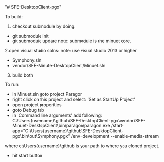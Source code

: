 "# SFE-DesktopClient-pgx" 

To build:
1. checkout submodule by doing:
- git submodule init
- git submodule update
note: submodule is the minuet core.

2.open visual studio solns:
note: use visual studio 2013 or higher
- Symphony.sln
- vendor/SFE-Minute-DesktopClient/Minuet.sln

3. build both

To run:
- in Minuet.sln goto project Paragon
- right click on this project and select: 'Set as StartUp Project'
- open project properities
- goto Debug tab
- in 'Command line arguments' add following:
C:\Users\{username}\github\SFE-DesktopClient-pgx\vendor\SFE-Minuet-DesktopClient\bin\paragon\paragon.exe /start-app="C:\Users\{username}\github\SFE-DesktopClient-pgx\bin\out\Symphony.pgx" /env=development --enable-media-stream

where c:\Users\{username}\github is your path to where you cloned project.
- hit start button


